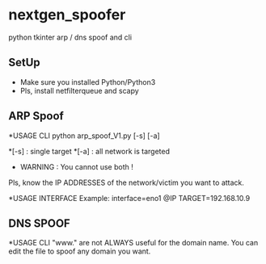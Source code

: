 # nextgen_spoofer
python tkinter arp / dns spoof and cli

## SetUp
* Make sure you installed Python/Python3
* Pls, install netfilterqueue and scapy

## ARP Spoof
*USAGE CLI
		python arp_spoof_V1.py [-s] [-a]
    
*[-s] : single target
*[-a] : all network is targeted
* WARNING : You cannot use both !

Pls, know the IP ADDRESSES of the network/victim you want to attack.


*USAGE INTERFACE
	Example:
		interface=eno1
		@IP TARGET=192.168.10.9
		
		
## DNS SPOOF
*USAGE CLI
	"www." are not ALWAYS useful for the domain name.
	You can edit the file to spoof any domain you want.


	







